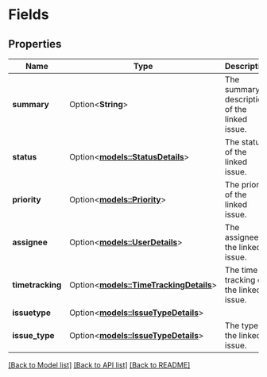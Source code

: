 # Fields

## Properties

Name | Type | Description | Notes
------------ | ------------- | ------------- | -------------
**summary** | Option<**String**> | The summary description of the linked issue. | [optional][readonly]
**status** | Option<[**models::StatusDetails**](StatusDetails.md)> | The status of the linked issue. | [optional][readonly]
**priority** | Option<[**models::Priority**](Priority.md)> | The priority of the linked issue. | [optional][readonly]
**assignee** | Option<[**models::UserDetails**](UserDetails.md)> | The assignee of the linked issue. | [optional][readonly]
**timetracking** | Option<[**models::TimeTrackingDetails**](TimeTrackingDetails.md)> | The time tracking of the linked issue. | [optional][readonly]
**issuetype** | Option<[**models::IssueTypeDetails**](IssueTypeDetails.md)> |  | [optional]
**issue_type** | Option<[**models::IssueTypeDetails**](IssueTypeDetails.md)> | The type of the linked issue. | [optional][readonly]

[[Back to Model list]](../README.md#documentation-for-models) [[Back to API list]](../README.md#documentation-for-api-endpoints) [[Back to README]](../README.md)


